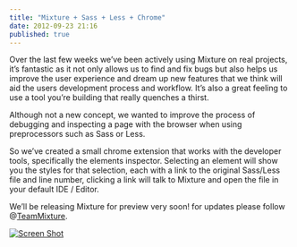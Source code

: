```yaml
---
title: "Mixture + Sass + Less + Chrome"
date: 2012-09-23 21:16
published: true
---
```


Over the last few weeks we&#8217;ve been actively using Mixture on real projects, it&#8217;s fantastic as it not only allows us to find and fix bugs but also helps us improve the user experience and dream up new features that we think will aid the users development process and workflow. It&#8217;s also a great feeling to use a tool you&#8217;re building that really quenches a thirst.

Although not a new concept, we wanted to improve the process of debugging and inspecting a page with the browser when using preprocessors such as Sass or Less.

So we&#8217;ve created a small chrome extension that works with the developer tools, specifically the elements inspector. Selecting an element will show you the styles for that selection, each with a link to the original Sass/Less file and line number, clicking a link will talk to Mixture and open the file in your default IDE / Editor.

We&#8217;ll be releasing Mixture for preview very soon! for updates please follow @[TeamMixture](http://twitter.com/teammixture).

[![Screen Shot](http://25.media.tumblr.com/tumblr_matlnphotY1r9z4ujo1_500.jpg)](http://neilkinnish.com/image/32148840420)